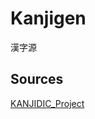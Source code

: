 # Kanjigen

漢字源

## Sources

[KANJIDIC_Project](https://www.edrdg.org/wiki/index.php/KANJIDIC_Project)
